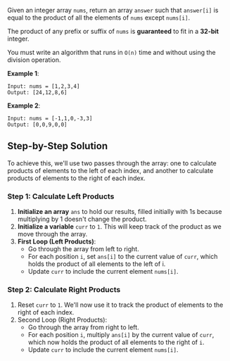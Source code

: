 Given an integer array `nums`, return an array `answer` such that `answer[i]` is equal to the product of all the elements of `nums` except `nums[i]`.

The product of any prefix or suffix of `nums` is **guaranteed** to fit in a **32-bit** integer.

You must write an algorithm that runs in `O(n)` time and without using the division operation.

**Example 1**:

```
Input: nums = [1,2,3,4]
Output: [24,12,8,6]
```

**Example 2**:
```
Input: nums = [-1,1,0,-3,3]
Output: [0,0,9,0,0]
```

## Step-by-Step Solution

To achieve this, we'll use two passes through the array: one to calculate products of elements to the left of each index, and another to calculate products of elements to the right of each index.

### Step 1: Calculate Left Products
1. **Initialize an array** `ans` to hold our results, filled initially with 1s because multiplying by 1 doesn't change the product.
1. **Initialize a variable** `curr` to `1`. This will keep track of the product as we move through the array.
1. **First Loop (Left Products)**:
    - Go through the array from left to right.
    - For each position `i`, set `ans[i]` to the current value of `curr`, which holds the product of all elements to the left of i.
    - Update `curr` to include the current element `nums[i]`.
### Step 2: Calculate Right Products
1. Reset `curr` to `1`. We'll now use it to track the product of elements to the right of each index.
2. Second Loop (Right Products):
    - Go through the array from right to left.
    - For each position `i`, multiply `ans[i]` by the current value of `curr`, which now holds the product of all elements to the right of `i`.
    - Update `curr` to include the current element `nums[i]`.
